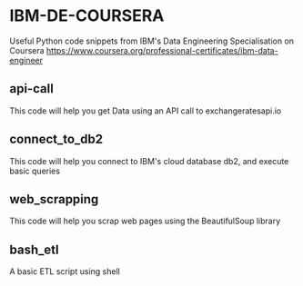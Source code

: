 # IBM-DE-COURSERA
Useful Python code snippets from IBM's Data Engineering Specialisation on Coursera
https://www.coursera.org/professional-certificates/ibm-data-engineer

## api-call
This code will help you get Data using an API call to exchangeratesapi.io

## connect_to_db2
This code will help you connect to IBM's cloud database db2, and execute basic queries

## web_scrapping
This code will help you scrap web pages using the BeautifulSoup library

## bash_etl
A basic ETL script using shell